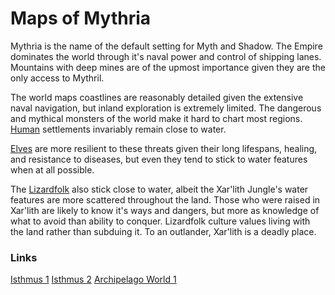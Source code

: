 # Maps of Mythria
Mythria is the name of the default setting for Myth and Shadow. The Empire dominates the world through it's naval power and control of shipping lanes. Mountains with deep mines are of the upmost importance given they are the only access to Mythril.

The world maps coastlines are reasonably detailed given the extensive naval navigation, but inland exploration is extremely limited. The dangerous and mythical monsters of the world make it hard to chart most regions. [Human](../../Player%20Characters/Ancenstries/Human.md) settlements invariably remain close to water.

[Elves](../../Player%20Characters/Ancenstries/Elf.md) are more resilient to these threats given their long lifespans, healing, and resistance to diseases, but even they tend to stick to water features when at all possible.

The [Lizardfolk](../../Player%20Characters/Ancenstries/Lizardfolk.md) also stick close to water, albeit the Xar'lith Jungle's water features are more scattered throughout the land. Those who were raised in Xar'lith are likely to know it's ways and dangers, but more as knowledge of what to avoid than ability to conquer. Lizardfolk culture values living with the land rather than subduing it. To an outlander, Xar'lith is a deadly place.

### Links
[Isthmus 1](https://watabou.github.io/perilous-shores/?seed=1008532271&tags=highland,lake,woodland,difficult,neutral&w=1800&h=1800&hexes=3)
[Isthmus 2](https://watabou.github.io/perilous-shores/?seed=1103575137&tags=highland,lake,woodland,difficult,neutral&hexes=3)
[Archipelago World 1](https://watabou.github.io/perilous-shores/?seed=278080823&tags=archipelago,neutral,highland,safe,woodland&w=2700&h=2700)